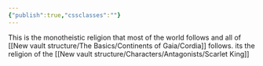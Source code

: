 ```yaml
---
{"publish":true,"cssclasses":""}
---
```


This is the monotheistic religion that most of the world follows and all of [[New vault structure/The Basics/Continents of Gaia/Cordia]] follows. its the religion of the [[New vault structure/Characters/Antagonists/Scarlet King]]
